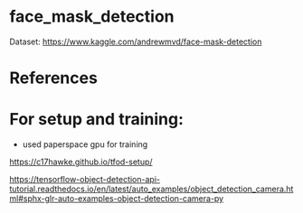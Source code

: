 # face_mask_detection

Dataset: https://www.kaggle.com/andrewmvd/face-mask-detection


# References

# For setup and training:

* used paperspace gpu for training

https://c17hawke.github.io/tfod-setup/

https://tensorflow-object-detection-api-tutorial.readthedocs.io/en/latest/auto_examples/object_detection_camera.html#sphx-glr-auto-examples-object-detection-camera-py
